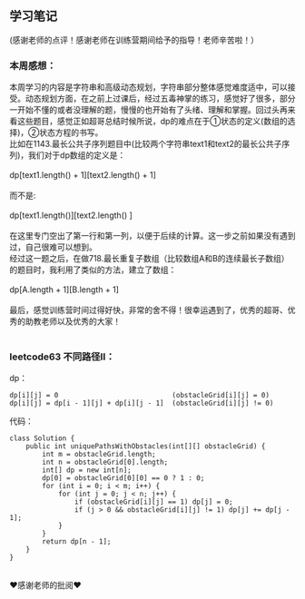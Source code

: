 ## 学习笔记<br>
(感谢老师的点评！感谢老师在训练营期间给予的指导！老师辛苦啦！）<br>

### 本周感想：
本周学习的内容是字符串和高级动态规划，字符串部分整体感觉难度适中，可以接受。动态规划方面，在之前上过课后，经过五毒神掌的练习，感觉好了很多，部分一开始不懂的或者没理解的题，慢慢的也开始有了头绪、理解和掌握。回过头再来看这些题目，感觉正如超哥总结时候所说，dp的难点在于①状态的定义(数组的选择)，②状态方程的书写。<br>
比如在1143.最长公共子序列题目中(比较两个字符串text1和text2的最长公共子序列)，我们对于dp数组的定义是：<br><br>
dp[text1.length() + 1][text2.length() + 1]<br><br>
而不是:<br><br>
dp[text1.length()][text2.length() ]<br><br>
在这里专门空出了第一行和第一列，以便于后续的计算。这一步之前如果没有遇到过，自己很难可以想到。<br>
经过这一题之后，在做718.最长重复子数组（比较数组A和B的连续最长子数组）的题目时，我利用了类似的方法，建立了数组：<br><br>
dp[A.length + 1][B.length + 1]<br><br>
最后，感觉训练营时间过得好快，非常的舍不得！很幸运遇到了，优秀的超哥、优秀的助教老师以及优秀的大家！
<br>
<br>
### leetcode63 不同路径Ⅱ：
dp：
```
dp[i][j] = 0                            (obstacleGrid[i][j] = 0)
dp[i][j] = dp[i - 1][j] + dp[i][j - 1]  (obstacleGrid[i][j] != 0)
```
代码：
```
class Solution {
    public int uniquePathsWithObstacles(int[][] obstacleGrid) {
        int m = obstacleGrid.length;
        int n = obstacleGrid[0].length;
        int[] dp = new int[n];
        dp[0] = obstacleGrid[0][0] == 0 ? 1 : 0;
        for (int i = 0; i < m; i++) {
            for (int j = 0; j < n; j++) {
                if (obstacleGrid[i][j] == 1) dp[j] = 0;
                if (j > 0 && obstacleGrid[i][j] != 1) dp[j] += dp[j - 1];
            }
        }
        return dp[n - 1];
    }
}
```
<br>
❤感谢老师的批阅❤
